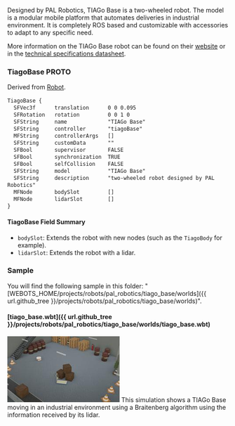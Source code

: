 Designed by PAL Robotics, TIAGo Base is a two-wheeled robot.
The model is a modular mobile platform that automates deliveries in industrial environment. It is completely ROS based and customizable with accessories to adapt to any specific need.

More information on the TIAGo Base robot can be found on their [website](http://pal-robotics.com/robots/tiago-base/) or in the [technical specifications datasheet](http://pal-robotics.com/wp-content/uploads/2019/06/TIAGo-Base_Datasheet.pdf).

### TiagoBase PROTO

Derived from [Robot](https://cyberbotics.com/doc/reference/robot).

```
TiagoBase {
  SFVec3f      translation      0 0 0.095
  SFRotation   rotation         0 0 1 0
  SFString     name             "TIAGo Base"
  SFString     controller       "tiagoBase"
  MFString     controllerArgs   []
  SFString     customData       ""
  SFBool       supervisor       FALSE
  SFBool       synchronization  TRUE
  SFBool       selfCollision    FALSE
  SFString     model            "TIAGo Base"
  SFString     description      "two-wheeled robot designed by PAL Robotics"
  MFNode       bodySlot         []
  MFNode       lidarSlot        []
}
```

#### TiagoBase Field Summary

- `bodySlot`:  Extends the robot with new nodes (such as the `TiagoBody` for example).
- `lidarSlot`: Extends the robot with a lidar.

### Sample

You will find the following sample in this folder: "[WEBOTS\_HOME/projects/robots/pal\_robotics/tiago\_base/worlds]({{ url.github_tree }}/projects/robots/pal_robotics/tiago_base/worlds)".

#### [tiago\_base.wbt]({{ url.github_tree }}/projects/robots/pal_robotics/tiago_base/worlds/tiago\_base.wbt)

![tiago_base.wbt.png](images/tiago_base/tiago_base.wbt.thumbnail.jpg) This simulation shows a TIAGo Base moving in an industrial environment using a Braitenberg algorithm using the information received by its lidar.

